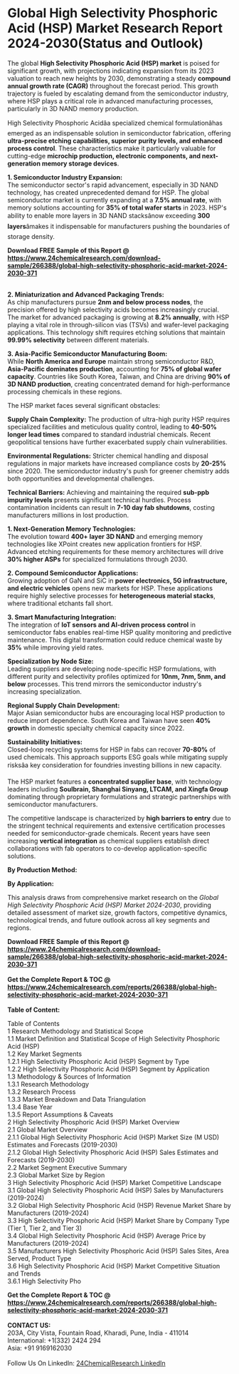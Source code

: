 <h1>Global High Selectivity Phosphoric Acid (HSP) Market Research Report 2024-2030(Status and Outlook)</h1><p>The global <strong>High Selectivity Phosphoric Acid (HSP) market</strong> is poised for significant growth, with projections indicating expansion from its 2023 valuation to reach new heights by 2030, demonstrating a steady <strong>compound annual growth rate (CAGR)</strong> throughout the forecast period. This growth trajectory is fueled by escalating demand from the semiconductor industry, where HSP plays a critical role in advanced manufacturing processes, particularly in 3D NAND memory production.</p><p>High Selectivity Phosphoric Acidâa specialized chemical formulationâhas emerged as an indispensable solution in semiconductor fabrication, offering <strong>ultra-precise etching capabilities, superior purity levels, and enhanced process control</strong>. These characteristics make it particularly valuable for cutting-edge <strong>microchip production, electronic components, and next-generation memory storage devices</strong>.</p><p><strong>1. Semiconductor Industry Expansion:</strong><br>
The semiconductor sector's rapid advancement, especially in 3D NAND technology, has created unprecedented demand for HSP. The global semiconductor market is currently expanding at a <strong>7.5% annual rate</strong>, with memory solutions accounting for <strong>35% of total wafer starts</strong> in 2023. HSP's ability to enable more layers in 3D NAND stacksânow exceeding <strong>300 layers</strong>âmakes it indispensable for manufacturers pushing the boundaries of storage density.</p><div><b>Download FREE Sample of this Report @ 
            <a href="https://www.24chemicalresearch.com/download-sample/266388/global-high-selectivity-phosphoric-acid-market-2024-2030-371">
            https://www.24chemicalresearch.com/download-sample/266388/global-high-selectivity-phosphoric-acid-market-2024-2030-371</a></b></div><br><p><strong>2. Miniaturization and Advanced Packaging Trends:</strong><br>
As chip manufacturers pursue <strong>2nm and below process nodes</strong>, the precision offered by high selectivity acids becomes increasingly crucial. The market for advanced packaging is growing at <strong>8.2% annually</strong>, with HSP playing a vital role in through-silicon vias (TSVs) and wafer-level packaging applications. This technology shift requires etching solutions that maintain <strong>99.99% selectivity</strong> between different materials.</p><p><strong>3. Asia-Pacific Semiconductor Manufacturing Boom:</strong><br>
While <strong>North America and Europe</strong> maintain strong semiconductor R&amp;D, <strong>Asia-Pacific dominates production</strong>, accounting for <strong>75% of global wafer capacity</strong>. Countries like South Korea, Taiwan, and China are driving <strong>90% of 3D NAND production</strong>, creating concentrated demand for high-performance processing chemicals in these regions.</p><p>The HSP market faces several significant obstacles:</p><p><strong>Supply Chain Complexity:</strong> The production of ultra-high purity HSP requires specialized facilities and meticulous quality control, leading to <strong>40-50% longer lead times</strong> compared to standard industrial chemicals. Recent geopolitical tensions have further exacerbated supply chain vulnerabilities.</p><p><strong>Environmental Regulations:</strong> Stricter chemical handling and disposal regulations in major markets have increased compliance costs by <strong>20-25%</strong> since 2020. The semiconductor industry's push for greener chemistry adds both opportunities and developmental challenges.</p><p><strong>Technical Barriers:</strong> Achieving and maintaining the required <strong>sub-ppb impurity levels</strong> presents significant technical hurdles. Process contamination incidents can result in <strong>7-10 day fab shutdowns</strong>, costing manufacturers millions in lost production.</p><p><strong>1. Next-Generation Memory Technologies:</strong><br>
The evolution toward <strong>400+ layer 3D NAND</strong> and emerging memory technologies like XPoint creates new application frontiers for HSP. Advanced etching requirements for these memory architectures will drive <strong>30% higher ASPs</strong> for specialized formulations through 2030.</p><p><strong>2. Compound Semiconductor Applications:</strong><br>
Growing adoption of GaN and SiC in <strong>power electronics, 5G infrastructure, and electric vehicles</strong> opens new markets for HSP. These applications require highly selective processes for <strong>heterogeneous material stacks</strong>, where traditional etchants fall short.</p><p><strong>3. Smart Manufacturing Integration:</strong><br>
The integration of <strong>IoT sensors and AI-driven process control</strong> in semiconductor fabs enables real-time HSP quality monitoring and predictive maintenance. This digital transformation could reduce chemical waste by <strong>35%</strong> while improving yield rates.</p><p><strong>Specialization by Node Size:</strong><br>
	Leading suppliers are developing node-specific HSP formulations, with different purity and selectivity profiles optimized for <strong>10nm, 7nm, 5nm, and below</strong> processes. This trend mirrors the semiconductor industry's increasing specialization.</p><p><strong>Regional Supply Chain Development:</strong><br>
	Major Asian semiconductor hubs are encouraging local HSP production to reduce import dependence. South Korea and Taiwan have seen <strong>40% growth</strong> in domestic specialty chemical capacity since 2022.</p><p><strong>Sustainability Initiatives:</strong><br>
	Closed-loop recycling systems for HSP in fabs can recover <strong>70-80%</strong> of used chemicals. This approach supports ESG goals while mitigating supply risksâa key consideration for foundries investing billions in new capacity.</p><p>The HSP market features a <strong>concentrated supplier base</strong>, with technology leaders including <strong>Soulbrain, Shanghai Sinyang, LTCAM, and Xingfa Group</strong> dominating through proprietary formulations and strategic partnerships with semiconductor manufacturers.</p><p>The competitive landscape is characterized by <strong>high barriers to entry</strong> due to the stringent technical requirements and extensive certification processes needed for semiconductor-grade chemicals. Recent years have seen increasing <strong>vertical integration</strong> as chemical suppliers establish direct collaborations with fab operators to co-develop application-specific solutions.</p><p><strong>By Production Method:</strong></p><p><strong>By Application:</strong></p><p>This analysis draws from comprehensive market research on the <em>Global High Selectivity Phosphoric Acid (HSP) Market 2024-2030</em>, providing detailed assessment of market size, growth factors, competitive dynamics, technological trends, and future outlook across all key segments and regions.</p><div><b>Download FREE Sample of this Report @ 
            <a href="https://www.24chemicalresearch.com/download-sample/266388/global-high-selectivity-phosphoric-acid-market-2024-2030-371">
            https://www.24chemicalresearch.com/download-sample/266388/global-high-selectivity-phosphoric-acid-market-2024-2030-371</a></b></div><br><div><b>Get the Complete Report & TOC @ 
            <a href="https://www.24chemicalresearch.com/reports/266388/global-high-selectivity-phosphoric-acid-market-2024-2030-371">
            https://www.24chemicalresearch.com/reports/266388/global-high-selectivity-phosphoric-acid-market-2024-2030-371</a></b></div><br>
            <b>Table of Content:</b><p>Table of Contents<br />
1 Research Methodology and Statistical Scope<br />
1.1 Market Definition and Statistical Scope of High Selectivity Phosphoric Acid (HSP)<br />
1.2 Key Market Segments<br />
1.2.1 High Selectivity Phosphoric Acid (HSP) Segment by Type<br />
1.2.2 High Selectivity Phosphoric Acid (HSP) Segment by Application<br />
1.3 Methodology & Sources of Information<br />
1.3.1 Research Methodology<br />
1.3.2 Research Process<br />
1.3.3 Market Breakdown and Data Triangulation<br />
1.3.4 Base Year<br />
1.3.5 Report Assumptions & Caveats<br />
2 High Selectivity Phosphoric Acid (HSP) Market Overview<br />
2.1 Global Market Overview<br />
2.1.1 Global High Selectivity Phosphoric Acid (HSP) Market Size (M USD) Estimates and Forecasts (2019-2030)<br />
2.1.2 Global High Selectivity Phosphoric Acid (HSP) Sales Estimates and Forecasts (2019-2030)<br />
2.2 Market Segment Executive Summary<br />
2.3 Global Market Size by Region<br />
3 High Selectivity Phosphoric Acid (HSP) Market Competitive Landscape<br />
3.1 Global High Selectivity Phosphoric Acid (HSP) Sales by Manufacturers (2019-2024)<br />
3.2 Global High Selectivity Phosphoric Acid (HSP) Revenue Market Share by Manufacturers (2019-2024)<br />
3.3 High Selectivity Phosphoric Acid (HSP) Market Share by Company Type (Tier 1, Tier 2, and Tier 3)<br />
3.4 Global High Selectivity Phosphoric Acid (HSP) Average Price by Manufacturers (2019-2024)<br />
3.5 Manufacturers High Selectivity Phosphoric Acid (HSP) Sales Sites, Area Served, Product Type<br />
3.6 High Selectivity Phosphoric Acid (HSP) Market Competitive Situation and Trends<br />
3.6.1 High Selectivity Pho</p><div><b>Get the Complete Report & TOC @ 
            <a href="https://www.24chemicalresearch.com/reports/266388/global-high-selectivity-phosphoric-acid-market-2024-2030-371">
            https://www.24chemicalresearch.com/reports/266388/global-high-selectivity-phosphoric-acid-market-2024-2030-371</a></b></div><br><b>CONTACT US:</b><br>
            203A, City Vista, Fountain Road, Kharadi, Pune, India - 411014<br>
            International: +1(332) 2424 294<br>
            Asia: +91 9169162030 <br><br>
            Follow Us On LinkedIn: <a href="https://www.linkedin.com/company/24chemicalresearch/">24ChemicalResearch LinkedIn</a>